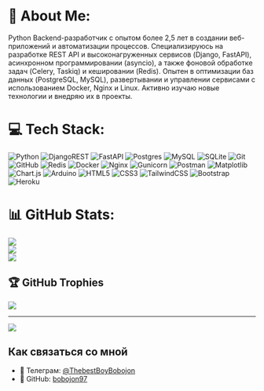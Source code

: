 # 💫 About Me:
Python Backend-разработчик с опытом более 2,5 лет в создании веб-приложений и автоматизации процессов. Специализируюсь на разработке REST API и высоконагруженных сервисов (Django, FastAPI), асинхронном программировании (asyncio), а также фоновой обработке задач (Celery, Taskiq) и кешировании (Redis). Опытен в оптимизации баз данных (PostgreSQL, MySQL), развертывании и управлении сервисами с использованием Docker, Nginx и Linux. Активно изучаю новые технологии и внедряю их в проекты.<br>


# 💻 Tech Stack:
![Python](https://img.shields.io/badge/python-3670A0?style=for-the-badge&logo=python&logoColor=ffdd54) ![DjangoREST](https://img.shields.io/badge/DJANGO-REST-ff1709?style=for-the-badge&logo=django&logoColor=white&color=ff1709&labelColor=gray) ![FastAPI](https://img.shields.io/badge/FastAPI-005571?style=for-the-badge&logo=fastapi) ![Postgres](https://img.shields.io/badge/postgres-%23316192.svg?style=for-the-badge&logo=postgresql&logoColor=white) ![MySQL](https://img.shields.io/badge/mysql-4479A1.svg?style=for-the-badge&logo=mysql&logoColor=white) ![SQLite](https://img.shields.io/badge/sqlite-%2307405e.svg?style=for-the-badge&logo=sqlite&logoColor=white) ![Git](https://img.shields.io/badge/git-%23F05033.svg?style=for-the-badge&logo=git&logoColor=white) ![GitHub](https://img.shields.io/badge/github-%23121011.svg?style=for-the-badge&logo=github&logoColor=white) ![Redis](https://img.shields.io/badge/redis-%23DD0031.svg?style=for-the-badge&logo=redis&logoColor=white) ![Docker](https://img.shields.io/badge/docker-%230db7ed.svg?style=for-the-badge&logo=docker&logoColor=white) ![Nginx](https://img.shields.io/badge/nginx-%23009639.svg?style=for-the-badge&logo=nginx&logoColor=white) ![Gunicorn](https://img.shields.io/badge/gunicorn-%298729.svg?style=for-the-badge&logo=gunicorn&logoColor=white)  ![Postman](https://img.shields.io/badge/Postman-FF6C37?style=for-the-badge&logo=postman&logoColor=white)  ![Matplotlib](https://img.shields.io/badge/Matplotlib-%23ffffff.svg?style=for-the-badge&logo=Matplotlib&logoColor=black)  ![Chart.js](https://img.shields.io/badge/chart.js-F5788D.svg?style=for-the-badge&logo=chart.js&logoColor=white)  ![Arduino](https://img.shields.io/badge/-Arduino-00979D?style=for-the-badge&logo=Arduino&logoColor=white)  ![HTML5](https://img.shields.io/badge/html5-%23E34F26.svg?style=for-the-badge&logo=html5&logoColor=white) ![CSS3](https://img.shields.io/badge/css3-%231572B6.svg?style=for-the-badge&logo=css3&logoColor=white) ![TailwindCSS](https://img.shields.io/badge/tailwindcss-%2338B2AC.svg?style=for-the-badge&logo=tailwind-css&logoColor=white)  ![Bootstrap](https://img.shields.io/badge/bootstrap-%238511FA.svg?style=for-the-badge&logo=bootstrap&logoColor=white) ![Heroku](https://img.shields.io/badge/heroku-%23430098.svg?style=for-the-badge&logo=heroku&logoColor=white)
# 📊 GitHub Stats:
![](https://github-readme-stats.vercel.app/api?username=bobojon97&theme=dark&hide_border=false&include_all_commits=false&count_private=false)<br/>
![](https://nirzak-streak-stats.vercel.app/?user=bobojon97&theme=dark&hide_border=false)<br/>
![](https://github-readme-stats.vercel.app/api/top-langs/?username=bobojon97&theme=dark&hide_border=false&include_all_commits=false&count_private=false&layout=compact)

## 🏆 GitHub Trophies
![](https://github-profile-trophy.vercel.app/?username=bobojon97&theme=radical&no-frame=false&no-bg=true&margin-w=4)

---
[![](https://visitcount.itsvg.in/api?id=bobojon97&icon=0&color=0)](https://visitcount.itsvg.in)

<!-- Proudly created with GPRM ( https://gprm.itsvg.in ) -->

## Как связаться со мной

- 💬 Телеграм: [@ThebestBoyBobojon](https://t.me/ThebestBoyBobojon)
- 🔗 GitHub: [bobojon97](https://github.com/bobojon97)
